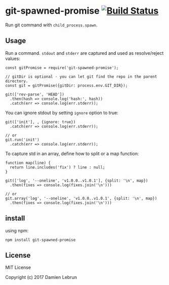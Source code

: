 # git-spawned-promise [![Build Status][ci-badge]][travis]

Run git command with `child_process.spawn`.

## Usage

Run a command. `stdout` and `stderr` are captured and used as resolve/reject
values:
```
const gitPromise = require('git-spawned-promise');

// gitDir is optional - you can let git find the repo in the parent directory.
const git = gitPromise({gitDir: process.env.GIT_DIR});

git(['rev-parse', 'HEAD'])
  .then(hash => console.log('hash:', hash))
  .catch(err => console.log(err.stderr));
```

You can ignore stdout by setting `ignore` option to true:
```
git(['init'], , {ignore: true})
  .catch(err => console.log(err.stderr));

// or
git.run('init')
  .catch(err => console.log(err.stderr));
```

To capture std in an array, define how to split or a map function:
```
function map(line) {
  return line.includes('fix') ? line : null;
}

git(['log', '--oneline', 'v1.0.0..v1.0.1'], {split: '\n', map})
  .then(fixes => console.log(fixes.join('\n')))

// or
git.array('log', '--oneline', 'v1.0.0..v1.0.1', {split: '\n', map})
  .then(fixes => console.log(fixes.join('\n')))
```

## install

using npm:

```
npm install git-spawned-promise
```

## License

MIT License

Copyright (c) 2017 Damien Lebrun


[hub]: https://github.com/github/hub#installation
[travis]: https://travis-ci.org/dinoboff/git-spawned-promise
[ci-badge]: https://travis-ci.org/dinoboff/git-spawned-promise.svg?branch=master
